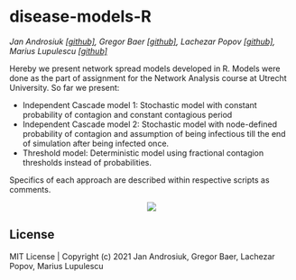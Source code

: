 # disease-models-R

*Jan Androsiuk [[github]](https://github.com/JanAndrosiuk), Gregor Baer [[github]](https://github.com/gregorbaer), Lachezar Popov [[github]](https://github.com/lachezarpopov), Marius Lupulescu [[github]](https://github.com/mariusadrian77)*

Hereby we present network spread models developed in R. Models were done as the part of assignment for the Network Analysis course at Utrecht University. So far we present:
- Independent Cascade model 1: Stochastic model with constant probability of contagion and constant contagious period
- Independent Cascade model 2: Stochastic model with node-defined probability of contagion and assumption of being infectious till the end of simulation after being infected once.
- Threshold model: Deterministic model using fractional contagion thresholds instead of probabilities.

Specifics of each approach are described within respective scripts as comments.

<p align="center">
  <img src="https://user-images.githubusercontent.com/58808512/162088631-66773db3-b57c-43c5-8f93-40c4c4da01c6.png"/>
</p>

## License
MIT License | Copyright (c) 2021 Jan Androsiuk, Gregor Baer, Lachezar Popov, Marius Lupulescu
